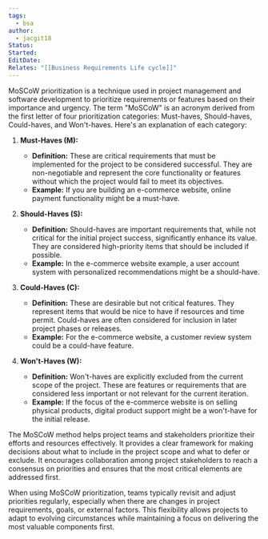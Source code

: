```yaml
---
tags:
  - bsa
author:
  - jacgit18
Status: 
Started: 
EditDate: 
Relates: "[[Business Requirements Life cycle]]"
---
```

MoSCoW prioritization is a technique used in project management and software development to prioritize requirements or features based on their importance and urgency. The term "MoSCoW" is an acronym derived from the first letter of four prioritization categories: Must-haves, Should-haves, Could-haves, and Won't-haves. Here's an explanation of each category:

1. **Must-Haves (M):**
   - **Definition:** These are critical requirements that must be implemented for the project to be considered successful. They are non-negotiable and represent the core functionality or features without which the project would fail to meet its objectives.
   - **Example:** If you are building an e-commerce website, online payment functionality might be a must-have.

2. **Should-Haves (S):**
   - **Definition:** Should-haves are important requirements that, while not critical for the initial project success, significantly enhance its value. They are considered high-priority items that should be included if possible.
   - **Example:** In the e-commerce website example, a user account system with personalized recommendations might be a should-have.

3. **Could-Haves (C):**
   - **Definition:** These are desirable but not critical features. They represent items that would be nice to have if resources and time permit. Could-haves are often considered for inclusion in later project phases or releases.
   - **Example:** For the e-commerce website, a customer review system could be a could-have feature.

4. **Won't-Haves (W):**
   - **Definition:** Won't-haves are explicitly excluded from the current scope of the project. These are features or requirements that are considered less important or not relevant for the current iteration.
   - **Example:** If the focus of the e-commerce website is on selling physical products, digital product support might be a won't-have for the initial release.

The MoSCoW method helps project teams and stakeholders prioritize their efforts and resources effectively. It provides a clear framework for making decisions about what to include in the project scope and what to defer or exclude. It encourages collaboration among project stakeholders to reach a consensus on priorities and ensures that the most critical elements are addressed first.

When using MoSCoW prioritization, teams typically revisit and adjust priorities regularly, especially when there are changes in project requirements, goals, or external factors. This flexibility allows projects to adapt to evolving circumstances while maintaining a focus on delivering the most valuable components first.
